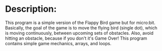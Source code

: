 # Description:
This program is a simple version of the Flappy Bird game but for micro:bit. Basically, the goal of the game is to move the flying bird (single dot), which is moving continuously, between upcoming sets of obstacles. Also, avoid hitting an obstacle, because if you don't it's Game Over! This program contains simple game mechanics, arrays, and loops.

